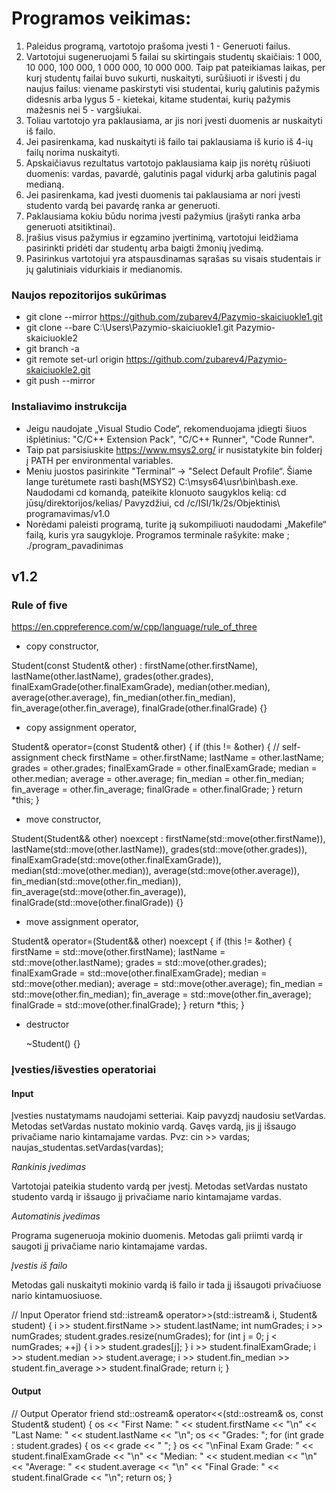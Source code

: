 # Programos veikimas: 
1. Paleidus programą, vartotojo prašoma įvesti 1 - Generuoti failus.
2. Vartotojui sugeneruojami 5 failai su skirtingais studentų skaičiais: 1 000, 10 000, 100 000, 1 000 000, 10 000 000. Taip pat pateikiamas laikas, per kurį studentų failai buvo sukurti, nuskaityti, surūšiuoti ir išvesti į du naujus failus: viename paskirstyti visi studentai, kurių galutinis pažymis didesnis arba lygus 5 - kietekai, kitame studentai, kurių pažymis mažesnis nei 5 - vargšiukai.
3. Toliau vartotojo yra paklausiama, ar jis nori įvesti duomenis ar nuskaityti iš failo.
4. Jei pasirenkama, kad nuskaityti iš failo tai paklausiama iš kurio iš 4-ių failų norima nuskaityti.
5. Apskaičiavus rezultatus vartotojo paklausiama kaip jis norėtų rūšiuoti duomenis: vardas, pavardė, galutinis pagal vidurkį arba galutinis pagal medianą. 
6. Jei pasirenkama, kad įvesti duomenis tai paklausiama ar nori įvesti studento vardą bei pavardę ranka ar generuoti.
7. Paklausiama kokiu būdu norima įvesti pažymius (įrašyti ranka arba generuoti atsitiktinai).
8. Įrašius visus pažymius ir egzamino įvertinimą, vartotojui leidžiama pasirinkti pridėti dar studentų arba baigti žmonių įvedimą.
9. Pasirinkus vartotojui yra atspausdinamas sąrašas su visais studentais ir jų galutiniais vidurkiais ir medianomis.

### Naujos repozitorijos sukūrimas
- git clone --mirror https://github.com/zubarev4/Pazymio-skaiciuokle1.git
- git clone --bare C:\Users\Pazymio-skaiciuokle1.git Pazymio-skaiciuokle2
- git branch -a
- git remote set-url origin https://github.com/zubarev4/Pazymio-skaiciuokle2.git
- git push --mirror

### Instaliavimo instrukcija
- Jeigu naudojate „Visual Studio Code“, rekomenduojama įdiegti šiuos išplėtinius: "C/C++ Extension Pack", "C/C++ Runner", "Code Runner".
- Taip pat parsisiuskite https://www.msys2.org/ ir nusistatykite bin folderį į PATH per environmental variables.
- Meniu juostos pasirinkite "Terminal“ -> "Select Default Profile“. Šiame lange turėtumete rasti bash(MSYS2) C:\msys64\usr\bin\bash.exe. Naudodami cd komandą, pateikite klonuoto saugyklos kelią: cd jūsų/direktorijos/kelias/ Pavyzdžiui, cd /c/ISI/1k/2s/Objektinis\ programavimas/v1.0
- Norėdami paleisti programą, turite ją sukompiliuoti naudodami „Makefile“ failą, kuris yra saugykloje. Programos terminale rašykite: make ; ./program_pavadinimas

## v1.2
### Rule of five
https://en.cppreference.com/w/cpp/language/rule_of_three

- copy constructor,
  
Student(const Student& other)
    : firstName(other.firstName), lastName(other.lastName), grades(other.grades), finalExamGrade(other.finalExamGrade), median(other.median), average(other.average), fin_median(other.fin_median), fin_average(other.fin_average), finalGrade(other.finalGrade) {}
  
- copy assignment operator,

 Student& operator=(const Student& other) {
        if (this != &other) { // self-assignment check
            firstName = other.firstName;
            lastName = other.lastName;
            grades = other.grades;
            finalExamGrade = other.finalExamGrade;
            median = other.median;
            average = other.average;
            fin_median = other.fin_median;
            fin_average = other.fin_average;
            finalGrade = other.finalGrade;
        }
        return *this;
    }   

- move constructor,

Student(Student&& other) noexcept
    : firstName(std::move(other.firstName)), lastName(std::move(other.lastName)), grades(std::move(other.grades)), finalExamGrade(std::move(other.finalExamGrade)), median(std::move(other.median)), average(std::move(other.average)), fin_median(std::move(other.fin_median)), fin_average(std::move(other.fin_average)), finalGrade(std::move(other.finalGrade)) {}


- move assignment operator,

Student& operator=(Student&& other) noexcept {
        if (this != &other) { 
            firstName = std::move(other.firstName);
            lastName = std::move(other.lastName);
            grades = std::move(other.grades);
            finalExamGrade = std::move(other.finalExamGrade);
            median = std::move(other.median);
            average = std::move(other.average);
            fin_median = std::move(other.fin_median);
            fin_average = std::move(other.fin_average);
            finalGrade = std::move(other.finalGrade);
        }
        return *this;
    }

- destructor

  ~Student() {}


### Įvesties/išvesties operatoriai

#### Input
Įvesties nustatymams naudojami setteriai. Kaip pavyzdį naudosiu setVardas.
Metodas setVardas nustato mokinio vardą.
Gavęs vardą, jis jį išsaugo privačiame nario kintamajame vardas. Pvz:
cin >> vardas;
naujas_studentas.setVardas(vardas);

_Rankinis įvedimas_

Vartotojai pateikia studento vardą per įvestį. Metodas setVardas nustato studento vardą ir išsaugo jį privačiame nario kintamajame vardas.

_Automatinis įvedimas_

Programa sugeneruoja mokinio duomenis. Metodas gali priimti vardą ir saugoti jį privačiame nario kintamajame vardas.

_Įvestis iš failo_

Metodas gali nuskaityti mokinio vardą iš failo ir tada jį išsaugoti privačiuose nario kintamuosiuose.


// Input Operator
friend std::istream& operator>>(std::istream& i, Student& student) {
    i >> student.firstName >> student.lastName;
    int numGrades;
    i >> numGrades;
    student.grades.resize(numGrades);
    for (int j = 0; j < numGrades; ++j) {
        i >> student.grades[j];
    }
    i >> student.finalExamGrade;
    i >> student.median >> student.average;
    i >> student.fin_median >> student.fin_average >> student.finalGrade;
    return i;
}

#### Output

// Output Operator
friend std::ostream& operator<<(std::ostream& os, const Student& student) {
    os << "First Name: " << student.firstName << "\n"
       << "Last Name: " << student.lastName << "\n";
    os << "Grades: ";
    for (int grade : student.grades) {
        os << grade << " ";
    }
    os << "\nFinal Exam Grade: " << student.finalExamGrade << "\n"
       << "Median: " << student.median << "\n"
       << "Average: " << student.average << "\n"
       << "Final Grade: " << student.finalGrade << "\n";
    return os;
}
